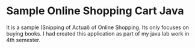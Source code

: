 # Sample Online Shopping Cart Java
It is a sample (Snipping of Actual) of Online Shopping. Its only focuses on buying books. I had created this application as part of my java lab work in 4th semester. 
